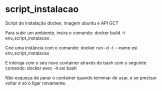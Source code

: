 # script_instalacao
Script de instalação docker, imagem ubuntu e API GCT

Para subir um ambiente, insira o comando:
docker build -t env_script_instalacao .

Crie uma instância com o comando:
docker run -d -t --name esi env_script_instalacao

E interaja com o seu novo container através do bash com o seguinte comando:
docker exec -it esi bash

Não esqueça de parar o container quando terminar de usar, e se precisar voltar é só o ligar novamente.


